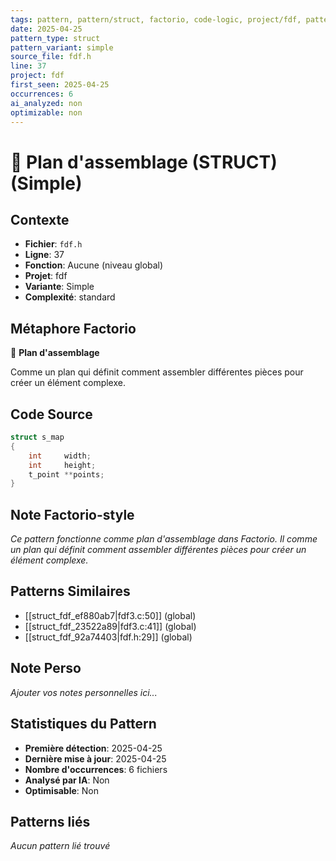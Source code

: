 ```yaml
---
tags: pattern, pattern/struct, factorio, code-logic, project/fdf, pattern/variant/simple
date: 2025-04-25
pattern_type: struct
pattern_variant: simple
source_file: fdf.h
line: 37
project: fdf
first_seen: 2025-04-25
occurrences: 6
ai_analyzed: non
optimizable: non
---
```


# 📐 Plan d'assemblage (STRUCT) (Simple)

## Contexte
- **Fichier**: `fdf.h`
- **Ligne**: 37
- **Fonction**: Aucune (niveau global)
- **Projet**: fdf
- **Variante**: Simple
- **Complexité**: standard

## Métaphore Factorio
📐 **Plan d'assemblage**

Comme un plan qui définit comment assembler différentes pièces pour créer un élément complexe.

## Code Source
```c
struct s_map
{
	int		width;
	int		height;
	t_point	**points;
}
```

## Note Factorio-style
*Ce pattern fonctionne comme plan d'assemblage dans Factorio. Il comme un plan qui définit comment assembler différentes pièces pour créer un élément complexe.*

## Patterns Similaires
- [[struct_fdf_ef880ab7|fdf3.c:50]] (global)
- [[struct_fdf_23522a89|fdf3.c:41]] (global)
- [[struct_fdf_92a74403|fdf.h:29]] (global)

## Note Perso
*Ajouter vos notes personnelles ici...*

## Statistiques du Pattern
- **Première détection**: 2025-04-25
- **Dernière mise à jour**: 2025-04-25
- **Nombre d'occurrences**: 6 fichiers
- **Analysé par IA**: Non
- **Optimisable**: Non

## Patterns liés
*Aucun pattern lié trouvé*
